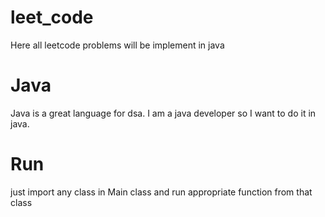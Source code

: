 # leet_code
Here all leetcode problems will be implement in java

# Java
Java is a great language for dsa. I am a java developer so I want to do it in java.

# Run
just import any class in Main class and run appropriate function from that class

